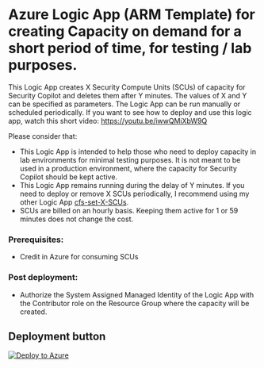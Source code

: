 # Azure Logic App (ARM Template) for creating Capacity on demand for a short period of time, for testing / lab purposes. 

This Logic App creates X Security Compute Units (SCUs) of capacity for Security Copilot and deletes them after Y minutes. The values of X and Y can be specified as parameters. The Logic App can be run manually or scheduled periodically.
If you want to see how to deploy and use this logic app, watch this short video: https://youtu.be/iwwQMiXbW9Q

Please consider that:
* This Logic App is intended to help those who need to deploy capacity in lab environments for minimal testing purposes. It is not meant to be used in a production environment, where the capacity for Security Copilot should be kept active.
* This Logic App remains running during the delay of Y minutes. If you need to deploy or remove X SCUs periodically, I recommend using my other Logic App [cfs-set-X-SCUs](https://github.com/stefanpems/cfs/blob/main/cfs-set-X-SCUs/README.md). 
* SCUs are billed on an hourly basis. Keeping them active for 1 or 59 minutes does not change the cost.

### Prerequisites:
* Credit in Azure for consuming SCUs

### Post deployment: 
* Authorize the System Assigned Managed Identity of the Logic App with the Contributor role on the Resource Group where the capacity will be created.

## Deployment button
[![Deploy to Azure](https://aka.ms/deploytoazurebutton)](https://portal.azure.com/#create/Microsoft.Template/uri/https%3A%2F%2Fraw.githubusercontent.com%2Fstefanpems%2Fcfs%2Frefs%2Fheads%2Fmain%2Fcfs-set-X-SCUs-for-Y-minutes%2Ftemplate.json)
